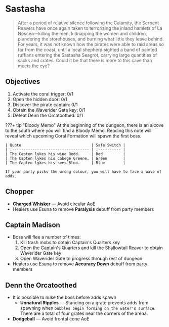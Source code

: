 <script src="https://img.finalfantasyxiv.com/lds/pc/global/js/eorzeadb/loader.js?v2"></script>

# Sastasha

> After a period of relative silence following the Calamity, the Serpent Reavers have once again taken to terrorizing the inland hamlets of La Noscea—killing the men, kidnapping the women and children, plundering the storehouses, and burning what little they leave behind. For years, it was not known how the pirates were able to raid areas so far from the coast, until a local shepherd sighted a band of painted ruffians entering the Sastasha Seagrot, carrying large quantities of sacks and crates. Could it be that there is more to this cave than meets the eye?

## Objectives

1. Activate the coral trigger: 0/1
2. Open the hidden door: 0/1
3. Discover the pirate captain: 0/1
4. Obtain the Waverider Gate key: 0/1
5. Defeat Denn the Orcatoothed: 0/1

???+ tip "Bloody Memo"
    At the beginning of the dungeon, there is an alcove to the south where you will find a Bloody Memo. Reading this note will reveal which upcoming Coral Formation will spawn the first boss. 

    | Quote                               | Safe Switch |
    | :---------------------------------- | :---------- |
    | The Capten lykes his wine Redd.     | Red         |
    | The Capten lykes his cabege Greene. | Green       |
    | The Capten lykes his sees Bloo.     | Blue        |

    If your party picks the wrong colour, you will have to face a wave of adds.

## Chopper

- **Charged Whisker** — Avoid circular AoE
- Healers use Esuna to remove **Paralysis** debuff from party members

## Captain Madison

- Boss will flee a number of times:
    1. Kill trash mobs to obtain Captain's Quarters key
    2. Open the Captain's Quarters and kill the Shallowtail Reaver to obtain Waverider Gate key
    3. Open Waverider Gate to progress through rest of dungeon
- Healers use Esuna to remove **Accuracy Down** debuff from party members

## Denn the Orcatoothed

- It is possible to nuke the boss before adds spawn
    - **Unnatural Ripples** — Standing on a grate prevents adds from spawning when `bubbles begin forming on the water's surface`. There are a total of four grates near the corners of the arena.
- **Dodgeball** — Avoid frontal cone AoE

